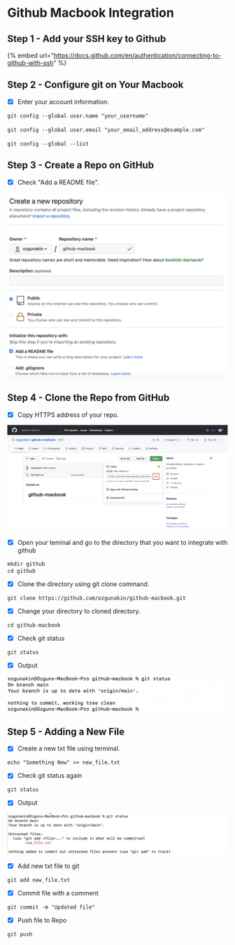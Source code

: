 # Github Macbook Integration

## Step 1 - Add your SSH key to Github <a href="#step-1-install-java" id="step-1-install-java"></a>

{% embed url="https://docs.github.com/en/authentication/connecting-to-github-with-ssh" %}

## Step 2 - Configure git on Your Macbook <a href="#step-1-install-java" id="step-1-install-java"></a>

* [x] Enter your account information.

```
git config --global user.name "your_username"

git config --global user.email "your_email_address@example.com"

git config --global --list
```

## Step 3 - Create a Repo on GitHub <a href="#step-1-install-java" id="step-1-install-java"></a>

* [x] Check "Add a README file".

![](<.gitbook/assets/image (1).png>)

## Step 4 - Clone the Repo from GitHub <a href="#step-2-configure-ssh" id="step-2-configure-ssh"></a>

* [x] Copy HTTPS address of your repo.

![](<.gitbook/assets/image (4).png>)

* [x] Open your teminal and go to the directory that you want to integrate with github

```
mkdir github
cd github
```

* [x] Clone the directory using git clone command.

```
git clone https://github.com/ozgunakin/github-macbook.git
```

* [x] Change your directory to cloned directory.

```
cd github-macbook
```

* [x] Check git status

```
git status
```

* [x] Output

![](.gitbook/assets/image.png)

## Step 5 - Adding a New File <a href="#step-2-configure-ssh" id="step-2-configure-ssh"></a>

* [x] Create a new txt file using terminal.

```
echo "Something New" >> new_file.txt
```

* [x] Check git status again

```
git status
```

* [x] Output

![](<.gitbook/assets/image (2).png>)

* [x] Add new txt file to git

```
git add new_file.txt
```

* [x] Commit file with a comment

```
git commit -m "Updated file"
```

* [x] Push file to Repo

```
git push
```

